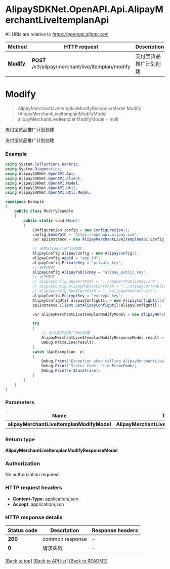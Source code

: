 # AlipaySDKNet.OpenAPI.Api.AlipayMerchantLiveItemplanApi

All URIs are relative to *https://openapi.alipay.com*

Method | HTTP request | Description
------------- | ------------- | -------------
[**Modify**](AlipayMerchantLiveItemplanApi.md#modify) | **POST** /v3/alipay/merchant/live/itemplan/modify | 支付宝货品推广计划创建


<a name="modify"></a>
# **Modify**
> AlipayMerchantLiveItemplanModifyResponseModel Modify (AlipayMerchantLiveItemplanModifyModel alipayMerchantLiveItemplanModifyModel = null)

支付宝货品推广计划创建

支付宝货品推广计划创建

### Example
```csharp
using System.Collections.Generic;
using System.Diagnostics;
using AlipaySDKNet.OpenAPI.Api;
using AlipaySDKNet.OpenAPI.Client;
using AlipaySDKNet.OpenAPI.Model;
using AlipaySDKNet.OpenAPI.Util;
using AlipaySDKNet.OpenAPI.Util.Model;

namespace Example
{
    public class ModifyExample
    {
        public static void Main()
        {
            Configuration config = new Configuration();
            config.BasePath = "https://openapi.alipay.com";
            var apiInstance = new AlipayMerchantLiveItemplanApi(config);

            // 设置alipayConfig参数
            AlipayConfig alipayConfig = new AlipayConfig();
            alipayConfig.AppId = "app_id";
            alipayConfig.PrivateKey = "private_key";
            // 密钥模式
            alipayConfig.AlipayPublicKey = "alipay_public_key";
            // 证书模式
            // alipayConfig.AppCertPath = "../appCertPublicKey.crt";
            // alipayConfig.AlipayPublicCertPath = "../alipayCertPublicKey_RSA2.crt";
            // alipayConfig.RootCertPath = "../alipayRootCert.crt";
            alipayConfig.EncryptKey = "encrypt_key";
            AlipayConfigUtil alipayConfigUtil = new AlipayConfigUtil(alipayConfig);
            apiInstance.Client.SetAlipayConfigUtil(alipayConfigUtil);

            var alipayMerchantLiveItemplanModifyModel = new AlipayMerchantLiveItemplanModifyModel(); // AlipayMerchantLiveItemplanModifyModel |  (optional) 

            try
            {
                // 支付宝货品推广计划创建
                AlipayMerchantLiveItemplanModifyResponseModel result = apiInstance.Modify(alipayMerchantLiveItemplanModifyModel);
                Debug.WriteLine(result);
            }
            catch (ApiException  e)
            {
                Debug.Print("Exception when calling AlipayMerchantLiveItemplanApi.Modify: " + e.Message );
                Debug.Print("Status Code: "+ e.ErrorCode);
                Debug.Print(e.StackTrace);
            }
        }
    }
}
```

### Parameters

Name | Type | Description  | Notes
------------- | ------------- | ------------- | -------------
 **alipayMerchantLiveItemplanModifyModel** | **AlipayMerchantLiveItemplanModifyModel**|  | [optional] 

### Return type

**AlipayMerchantLiveItemplanModifyResponseModel**

### Authorization

No authorization required

### HTTP request headers

 - **Content-Type**: application/json
 - **Accept**: application/json


### HTTP response details
| Status code | Description | Response headers |
|-------------|-------------|------------------|
| **200** | common response |  -  |
| **0** | 请求失败 |  -  |

[[Back to top]](#) [[Back to API list]](../README.md#documentation-for-api-endpoints) [[Back to README]](../README.md)

